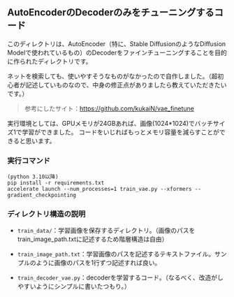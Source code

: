 ## AutoEncoderのDecoderのみをチューニングするコード

このディレクトリは、AutoEncoder（特に、Stable DiffusionのようなDiffusion Modelで使われているもの）のDecoderをファインチューニングすることを目的に作られたディレクトリです。

ネットを検索しても、使いやすそうなものがなかったので自作しました。（超初心者が記述していものなので、中身の修正点がありましたら教えていただきたいです。）

> 参考にしたサイト：https://github.com/kukaiN/vae_finetune

実行環境としては、GPUメモリが24GBあれば、画像(1024*1024)でバッチサイズ1で学習ができました。
コードをいじればもっとメモリ容量を減らすことができると思います。

### 実行コマンド
```
(python 3.10以降)
pip install -r requirements.txt
accelerate launch --num_processes=1 train_vae.py --xformers --gradient_checkpointing
```

### ディレクトリ構造の説明
- `train_data/`：学習画像を保存するディレクトリ。（画像のパスをtrain_image_path.txtに記述するため階層構造は自由）

- `train_image_path.txt`：学習画像のパスを記述するテキストファイル。サンプルのように画像のパスを1行ずつ記述すれば良い。

- `train_decoder_vae.py`：decoderを学習するコード。（なるべく、改造がしやすいようにシンプルに書いたつもり。）
